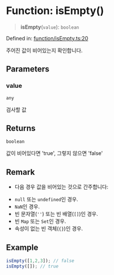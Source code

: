 # Function: isEmpty()

> **isEmpty**(`value`): `boolean`

Defined in: [function/isEmpty.ts:20](https://github.com/modern-library-how/how.js/blob/249a8a317fb7b78797daf1e1a1c329e2704e099a/src/function/isEmpty.ts#L20)

주어진 값이 비어있는지 확인합니다.

## Parameters

### value

`any`

검사할 값

## Returns

`boolean`

값이 비어있다면 'true', 그렇지 않으면 'false'

## Remark

* 다음 경우 값을 비어있는 것으로 간주합니다:
- `null` 또는 `undefined`인 경우.
- `NaN`인 경우.
- 빈 문자열(`''`) 또는 빈 배열(`[]`)인 경우.
- 빈 `Map` 또는 `Set`인 경우.
- 속성이 없는 빈 객체(`{}`)인 경우.

## Example

```ts
isEmpty([1,2,3]); // false
isEmpty([]); // true
```
